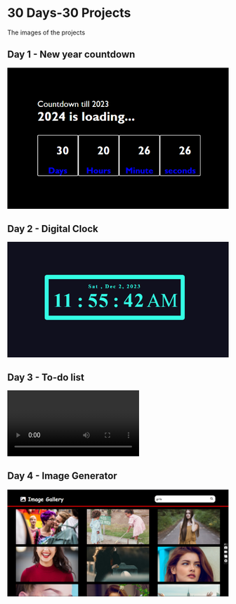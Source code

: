 # 30 Days-30 Projects
The images of the projects 

## Day 1 - New  year countdown
![image](Images/newyear.png)

## Day 2 - Digital Clock
![image](Images/dv.png)

## Day 3 - To-do list
![video](https://github.com/Khushi018/30Days-30Projects/blob/main/Images/todolistvi.mp4)

## Day 4 - Image Generator
![image](Images/img.png)
